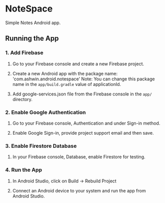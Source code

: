 # NoteSpace

Simple Notes Android app.


## Running the App

### 1. Add Firebase

1. Go to your Firebase console and create a new Firebase project.

2. Create a new Android app with the package name: 'com.ashwin.android.notespace'
Note: You can change this package name in the `app/build.gradle` value of applicationId.

3. Add google-services.json file from the Firebase console in the `app/` directory.

### 2. Enable Google Authentication

1. Go to your Firebase console, Authentication and under Sign-in method.

2. Enable Google Sign-in, provide project support email and then save.

### 3. Enable Firestore Database

1. In your Firebase console, Database, enable Firestore for testing.

### 4. Run the App

1. In Android Studio, click on Build -> Rebuild Project

2. Connect an Android device to your system and run the app from Android Studio.
